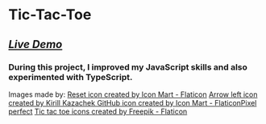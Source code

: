 # Tic-Tac-Toe

## [_Live Demo_](https://martazare.github.io/Tic-Tac-Toe/)

### During this project, I improved my JavaScript skills and also experimented with TypeScript.

Images made by:
<a href="https://www.flaticon.com/free-icons/reset" title="reset icons">Reset icon created by Icon Mart - Flaticon</a>
<a href="https://www.flaticon.com/authors/kirill-kazachek" title="Kirill Kazachek"> Arrow left icon created by Kirill Kazachek </a>
<a href="https://www.flaticon.com/authors/pixel-perfect" title="Pixel perfect"> GitHub icon created by Icon Mart - FlaticonPixel perfect</a>
<a href="https://www.flaticon.com/free-icons/tic-tac-toe" title="tic tac toe icons">Tic tac toe icons created by Freepik - Flaticon</a>

